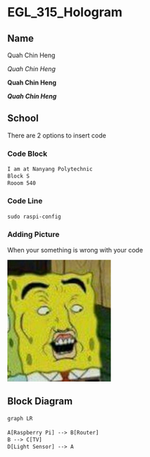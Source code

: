 # EGL_315_Hologram

## Name
Quah Chin Heng

*Quah Chin Heng*

**Quah Chin Heng**

***Quah Chin Heng***

## School
There are 2 options to insert code

### Code Block
```
I am at Nanyang Polytechnic
Block S
Rooom 540
```

### Code Line
`sudo raspi-config`

### Adding Picture

When your something is wrong with your code

![Alt text](images/2ad2ec336d3a46f019607baff0325c8f.jpg)

## Block Diagram

```mermaid
graph LR

A[Raspberry Pi] --> B[Router]
B --> C[TV]
D[Light Sensor] --> A

```